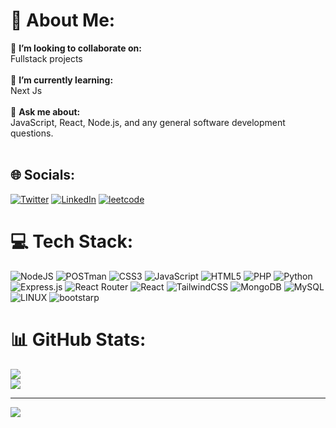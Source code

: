 # 💫 About Me:

👯 **I’m looking to collaborate on:** <br>Fullstack projects<br><br>🌱 **I’m currently learning:** <br>Next Js<br><br>💬 **Ask me about:** <br>JavaScript, React, Node.js, and any general software development questions.<br><br>

## 🌐 Socials:

[![Twitter](https://img.shields.io/badge/Twitter-1DA1F2?style=for-the-badge&logo=twitter&logoColor=white)](https://twitter.com/akshay_komale)  [![LinkedIn](https://img.shields.io/badge/LinkedIn-0077B5?style=for-the-badge&logo=linkedin&logoColor=white)](https://linkedin.com/in/akshay_komale) [![leetcode](https://img.shields.io/badge/-LeetCode-FFA116?style=for-the-badge&logo=LeetCode&logoColor=black)](https://leetcode.com/u/akshay_komale/)

# 💻 Tech Stack:

![NodeJS](https://img.shields.io/badge/node.js-6DA55F?style=for-the-badge&logo=node.js&logoColor=white)
![POSTman](https://img.shields.io/badge/postman-FFA500?style=for-the-badge&logo=postman&logoColor=black) ![CSS3](https://img.shields.io/badge/css3-%231572B6.svg?style=for-the-badge&logo=css3&logoColor=white) ![JavaScript](https://img.shields.io/badge/javascript-%23323330.svg?style=for-the-badge&logo=javascript&logoColor=%23F7DF1E) ![HTML5](https://img.shields.io/badge/html5-%23E34F26.svg?style=for-the-badge&logo=html5&logoColor=white) ![PHP](https://img.shields.io/badge/php-%23777BB4.svg?style=for-the-badge&logo=php&logoColor=white) ![Python](https://img.shields.io/badge/python-3670A0?style=for-the-badge&logo=python&logoColor=ffdd54) ![Express.js](https://img.shields.io/badge/express.js-%23404d59.svg?style=for-the-badge&logo=express&logoColor=%2361DAFB) ![React Router](https://img.shields.io/badge/React_Router-CA4245?style=for-the-badge&logo=react-router&logoColor=white) ![React](https://img.shields.io/badge/react-%2320232a.svg?style=for-the-badge&logo=react&logoColor=%2361DAFB) ![TailwindCSS](https://img.shields.io/badge/tailwindcss-%2338B2AC.svg?style=for-the-badge&logo=tailwind-css&logoColor=white) ![MongoDB](https://img.shields.io/badge/MongoDB-%234ea94b.svg?style=for-the-badge&logo=mongodb&logoColor=white) ![MySQL](https://img.shields.io/badge/mysql-%2300f.svg?style=for-the-badge&logo=mysql&logoColor=white) ![LINUX](https://img.shields.io/badge/Linux-FCC624?style=for-the-badge&logo=linux&logoColor=black)
![bootstarp](https://img.shields.io/badge/Bootstrap-563D7C?style=for-the-badge&logo=bootstrap&logoColor=white)

# 📊 GitHub Stats:

![](https://github-readme-stats.vercel.app/api?username=akshay08k&theme=dark&hide_border=false&include_all_commits=false&count_private=false)<br/>
![](https://github-readme-streak-stats.herokuapp.com/?user=akshay08k&theme=dark&hide_border=false)<br/>

---

[![](https://visitcount.itsvg.in/api?id=akshay08k&icon=0&color=0)](https://visitcount.itsvg.in)
